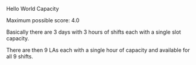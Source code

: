 Hello World Capacity

Maximum possible score: 4.0

Basically there are 3 days with 3 hours of shifts each with a single slot capacity.

There are then 9 LAs each with a single hour of capacity and available for all 9 shifts.